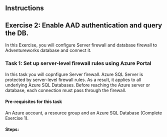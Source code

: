 ## Instructions

## Exercise 2: Enable AAD authentication and query the DB.

In this Exercise, you will configure Server firewall and database firewall to Adventureworks database and connect it. 

### Task 1: Set up server-level firewall rules using Azure Portal

In this task you will copnfigure Server firewall. Azure SQL Server is protected by server-level firewall rules. As a result, it applies to all underlying Azure SQL Databases. Before reaching the Azure server or database, each connection must pass through the firewall.

#### Pre-requisites for this task

An Azure account, a resource group and an Azure SQL Database (Complete Exercise 1).

#### Steps:
